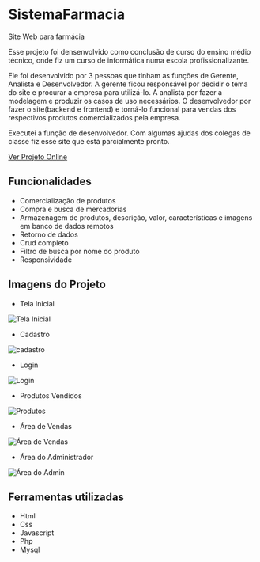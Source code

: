 # SistemaFarmacia
Site Web para farmácia

Esse projeto foi densenvolvido como conclusão de curso do ensino médio técnico, onde fiz um curso de informática numa escola profissionalizante.

Ele foi desenvolvido por 3 pessoas que tinham as funções de Gerente, Analista e Desenvolvedor.
A gerente ficou responsável por decidir o tema do site e procurar a empresa para utilizá-lo.
A analista por fazer a modelagem e produzir os casos de uso necessários.
O desenvolvedor por fazer o site(backend e frontend) e torná-lo funcional para vendas dos respectivos produtos comercializados pela empresa.

Executei a função de desenvolvedor. Com algumas ajudas dos colegas de classe fiz esse site que está parcialmente pronto.

<a href="https://sistemawebfarmacia.000webhostapp.com/index.php" target="_blank">Ver Projeto Online</a>

## Funcionalidades

- Comercialização de produtos
- Compra e busca de mercadorias
- Armazenagem de produtos, descrição, valor, características e imagens em banco de dados remotos
- Retorno de dados
- Crud completo
- Filtro de busca por nome do produto
- Responsividade

## Imagens do Projeto

- Tela Inicial

![Tela Inicial](https://user-images.githubusercontent.com/104461453/212682835-97b16d5b-776a-4cb2-b1c2-b32601da73d4.png)

- Cadastro

![cadastro](https://user-images.githubusercontent.com/104461453/212686216-81d43721-1e94-43d3-94ac-2454ec8c24e9.png)

- Login

![Login](https://user-images.githubusercontent.com/104461453/212686260-794587eb-b85f-4164-9c8a-6ffdab0ff39f.png)

- Produtos Vendidos

![Produtos](https://user-images.githubusercontent.com/104461453/212686321-df43380f-9244-4dc1-bc69-5ecd8447bebb.png)

- Área de Vendas

![Área de Vendas](https://user-images.githubusercontent.com/104461453/212688267-367a4bca-6a6e-4bfd-a538-8d3c31c7a724.png)

- Área do Administrador

![Área do Admin](https://user-images.githubusercontent.com/104461453/212686407-397d54d6-dbc7-4764-ae10-6b0ca9edfafd.png)

## Ferramentas utilizadas

- Html
- Css
- Javascript
- Php
- Mysql
